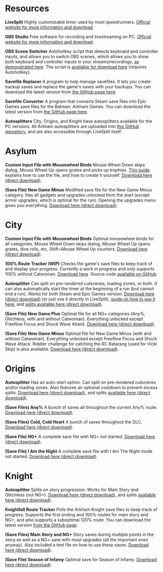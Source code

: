 # Resources
__**LiveSplit**__
Highly customizable timer used by most speedrunners. [Official website for more information and download](https://livesplit.org/).

__**OBS Studio**__
Free software for recording and livestreaming on PC. [Official website for more information and download](https://obsproject.com/).

__**OBS Scene Switcher**__
Autohotkey script that detects keyboard and controller inputs, and allows you to switch OBS scenes, which allows you to show both keyboard and controller inputs in your streams/recordings, [as demonstrated here](https://youtu.be/dqx2137xPhw). The script is [available for download here](https://github.com/Green-Bat/OBS-Scene-Switcher) (requires Autohotkey).

__**Savefile Replacer**__
A program to help manage savefiles. It lets you create backup saves and replace the game's saves with your backups. You can download the latest version from [the GitHub page here](https://github.com/Green-Bat/Savefile-Replacer/releases).

__**Savefile Converter**__
A program that converts Steam save files into Epic Games save files for the Batman: Arkham Games. You can download the latest version from [the GitHub page here](https://github.com/Green-Bat/Savefile-Converter/releases).

__**Autosplitters**__
City, Origins, and Knight have autosplitters available for the PC versions. All Arkham autosplitters are uploaded into [this GitHub repository](https://github.com/ShikenNuggets/Autosplitters), and are also accessible through LiveSplit itself.

# Asylum
__**Custom Input File with Mousewheel Binds**__
Mouse Wheel Down skips dialog, Mouse Wheel Up opens grates and picks up trophies. [This guide](/asylum/guides/ng47r) explains how to use the file, and how to create it yourself. [Download here (direct download)](https://www.speedrun.com/tools/CustomInputFile_12c92.zip).

__**(Save File) New Game Minus**__
Modified save file for the New Game Minus category. Has all gadgets and upgrades unlocked from the start (except armor upgrades, which is optimal for the run). Opening the upgrades menu gives you everything. [Download here (direct download)](https://www.speedrun.com/saves/NewGameMinus_5m1f5.zip).

# City
__**Custom Input File with Mousewheel Binds**__
Optimal mousewheel binds for all categories. Mouse Wheel Down skips dialog, Mouse Wheel Up opens grates, dive rolls, etc, Shift+Mouse Wheel Up counters. [Download here (direct download)](https://www.speedrun.com/tools/Custom_Input_File_no5jc.zip).

__**100% Route Tracker (WIP)**__
Checks the game's save files to keep track of and display your progress. Currently a work in progress and only supports 100% without Catwoman. [Download here](https://www.dropbox.com/sh/nkia6wb16vx5lax/AAAzVyPPke3pZX6lw1onaCfGa). Source code [available on GitHub](https://github.com/oneeyeddeacon/ArkhamCityDisplay).

__**Autosplitter**__
Can split on pre-rendered cutscenes, loading zones, or both. It can also automatically start the timer at the beginning of a run (but cannot end a run). Works for both Steam and Epic Games version. [Download here (direct download)](https://www.speedrun.com/tools/ACSplitter_saxr6.zip) (or just use it directly in LiveSplit), [guide on how to use it here](/city/guides/l3fyb), and [splits available here (direct download)](https://www.speedrun.com/splits/CitySplits_kn02g.zip).

__**(Save File) New Game Plus**__
Optimal file for all NG+ categories (Any%, Glitchless, with and without Catwoman). Everything unlocked except Freeflow Focus and Shock Wave Attack. [Download here (direct download)](https://www.speedrun.com/saves/NewGamePlus_hk1n0.sgd).

__**(Save File) New Game Minus**__
Optimal file for New Game Minus (with and without Catwoman). Everything unlocked except Freeflow Focus and Shock Wave Attack. Riddler challenge for catching the RC Batarang (used for Vicki Skip) is also available. [Download here (direct download)](https://www.speedrun.com/saves/NewGameMinus_na2ql.sgd).

# Origins
__**Autosplitter**__
Has an auto-start option. Can split on pre-rendered cutscenes and/or loading zones. Also features an optional cooldown to prevent excess splits.  [Download here (direct download)](https://www.speedrun.com/tools/ArkhamOrigins_ivt4w.zip), and splits [available here (direct download)](https://www.speedrun.com/splits/AO_Splits_3_486gn.zip).

__**(Save Files) Any%**__
A bunch of saves all throughout the current Any% route. [Download here (direct download)](https://www.speedrun.com/saves/AO_1o4za.rar).

__**(Save Files) Cold, Cold Heart**__
A bunch of saves throughout the DLC. [Download here (direct download)](https://www.speedrun.com/saves/CCH_Saves_hbrac.rar).

__**(Save File) NG+**__
A complete save file with NG+ not started. [Download here (direct download)](https://www.speedrun.com/saves/NG_3imci.sgd).

__**(Save File) I Am the Night**__
A complete save file with I Am The Night mode not started. [Download here (direct download)](https://www.speedrun.com/saves/I_Am_The_Night_pwrjb.sgd).

# Knight
__**Autosplitter**__
Splits on story progression. Works for Main Story and Glitchless (not NG+). [Download here (direct download)](https://www.speedrun.com/tools/ArkhamKnight_ra1js.zip), and splits [available here (direct download)](https://www.speedrun.com/splits/KnightAuto_xfzlb.zip).

__**Knightfall Route Tracker**__
Polls the Arkham Knight save files to keep track of progress. Supports the first ending and 100% routes for main story and NG+, and also supports a suboptimal 120% route. You can download the latest version [from the GitHub page](https://github.com/oneeyeddeacon/ArkhamKnightDisplay/releases).

__**(Save Files) Main Story and NG+**__
Story saves during multiple points in the story as well as a NG+ save with most upgrades (all the important ones anyway). Also included a text file on how to use these saves. [Download here (direct download)](https://www.speedrun.com/saves/MainStorySaves_m52sf.zip).

__**(Save File) Season of Infamy**__
Optimal save for Season of Infamy. [Download here (direct download)](https://www.speedrun.com/saves/Season_of_Infamy_skir0.sgd).